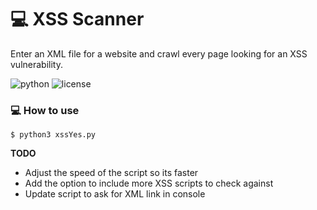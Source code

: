 # :computer: XSS Scanner

Enter an XML file for a website and crawl every page looking for an XSS vulnerability.

![python](https://img.shields.io/badge/python-3.x-green.svg) ![license](https://img.shields.io/badge/License-GPLv3-brightgreen.svg)

### :computer: How to use

`$ python3 xssYes.py`

**TODO**

* Adjust the speed of the script so its faster
* Add the option to include more XSS scripts to check against
* Update script to ask for XML link in console